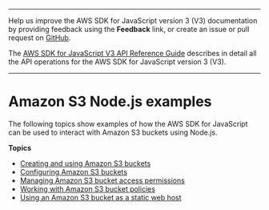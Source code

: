 --------

Help us improve the AWS SDK for JavaScript version 3 \(V3\) documentation by providing feedback using the **Feedback** link, or create an issue or pull request on [GitHub](https://github.com/awsdocs/aws-sdk-for-javascript-v3)\.

 The [AWS SDK for JavaScript V3 API Reference Guide](https://docs.aws.amazon.com/AWSJavaScriptSDK/v3/latest/index.html) describes in detail all the API operations for the AWS SDK for JavaScript version 3 \(V3\)\.

--------

# Amazon S3 Node\.js examples<a name="s3-node-examples"></a>

The following topics show examples of how the AWS SDK for JavaScript can be used to interact with Amazon S3 buckets using Node\.js\.

**Topics**
+ [Creating and using Amazon S3 buckets](s3-example-creating-buckets.md)
+ [Configuring Amazon S3 buckets](s3-example-configuring-buckets.md)
+ [Managing Amazon S3 bucket access permissions](s3-example-access-permissions.md)
+ [Working with Amazon S3 bucket policies](s3-example-bucket-policies.md)
+ [Using an Amazon S3 bucket as a static web host](s3-example-static-web-host.md)